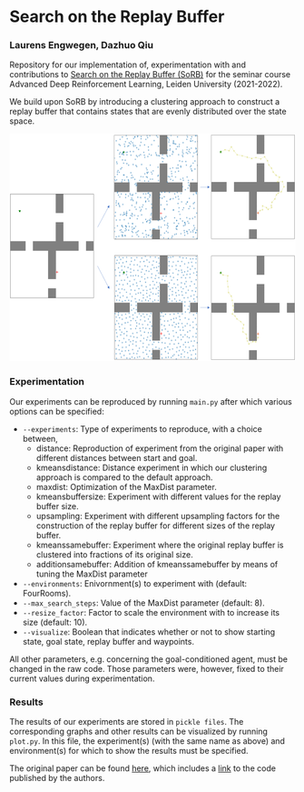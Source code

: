 # Search on the Replay Buffer

### Laurens Engwegen, Dazhuo Qiu

Repository for our implementation of, experimentation with and contributions to [Search on the Replay Buffer (SoRB)](https://arxiv.org/pdf/1906.05253.pdf) for the seminar course Advanced Deep Reinforcement Learning, Leiden University (2021-2022).

We build upon SoRB by introducing a clustering approach to construct a replay buffer that contains states that are evenly distributed over the state space.

<p align="center">
  <img width="700" height="400" src="https://github.com/LaurensEngwegen/sorb/blob/main/figures/graphical_explanation.PNG">
</p>

### Experimentation
Our experiments can be reproduced by running `main.py` after which various options can be specified:
* `--experiments`: Type of experiments to reproduce, with a choice between,
    - distance: Reproduction of experiment from the original paper with different distances between start and goal.
    - kmeansdistance: Distance experiment in which our clustering approach is compared to the default approach.
    - maxdist: Optimization of the MaxDist parameter.
    - kmeansbuffersize: Experiment with different values for the replay buffer size.
    - upsampling: Experiment with different upsampling factors for the construction of the replay buffer for different sizes of the replay buffer.
    - kmeanssamebuffer: Experiment where the original replay buffer is clustered into fractions of its original size.
    - additionsamebuffer: Addition of kmeanssamebuffer by means of tuning the MaxDist parameter
* `--environments`: Enivornment(s) to experiment with (default: FourRooms).
* `--max_search_steps`: Value of the MaxDist parameter (default: 8).
* `--resize_factor`: Factor to scale the environment with to increase its size (default: 10).
* `--visualize`: Boolean that indicates whether or not to show starting state, goal state, replay buffer and waypoints.

All other parameters, e.g. concerning the goal-conditioned agent, must be changed in the raw code. Those parameters were, however, fixed to their current values during experimentation.

### Results
The results of our experiments are stored in `pickle files`. The corresponding graphs and other results can be visualized by running `plot.py`. In this file, the experiment(s) (with the same name as above) and environment(s) for which to show the results must be specified.

The original paper can be found [here](https://arxiv.org/pdf/1906.05253.pdf), which includes a [link](http://bit.ly/rl_search) to the code published by the authors.
